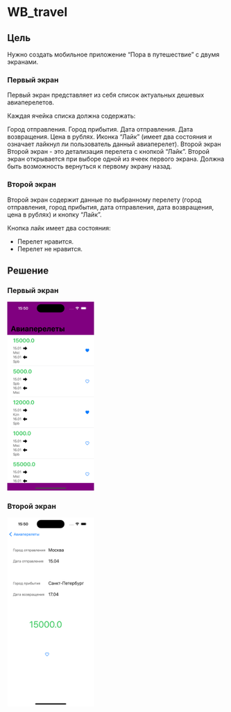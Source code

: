 # WB_travel

## Цель
Нужно создать мобильное приложение “Пора в путешествие” с двумя экранами.

### Первый экран
Первый экран представляет из себя список актуальных дешевых авиаперелетов.

Каждая ячейка списка должна содержать:

Город отправления.
Город прибытия.
Дата отправления.
Дата возвращения.
Цена в рублях.
Иконка “Лайк” (имеет два состояния и означает лайкнул ли пользователь данный авиаперелет).
Второй экран
Второй экран - это детализация перелета с кнопкой “Лайк”.
Второй экран открывается при выборе одной из ячеек первого экрана. Должна быть возможность вернуться к первому экрану назад.

### Второй экран 
Второй экран содержит данные по выбранному перелету (город отправления, город прибытия, дата отправления, дата возвращения, цена в рублях) и кнопку “Лайк”.

Кнопка лайк имеет два состояния:

- Перелет нравится.
- Перелет не нравится.

## Решение

### Первый экран

<img src="https://github.com/indianajonez/WB_travel/blob/main/Simulator%20Screenshot%20-%20iPhone%2015%20Pro%20-%202023-11-27%20at%2015.50.00.png" width="200"/>

### Второй экран

<img src="https://github.com/indianajonez/WB_travel/blob/main/Simulator%20Screenshot%20-%20iPhone%2015%20Pro%20-%202023-11-27%20at%2015.50.06.png" width="200"/>
